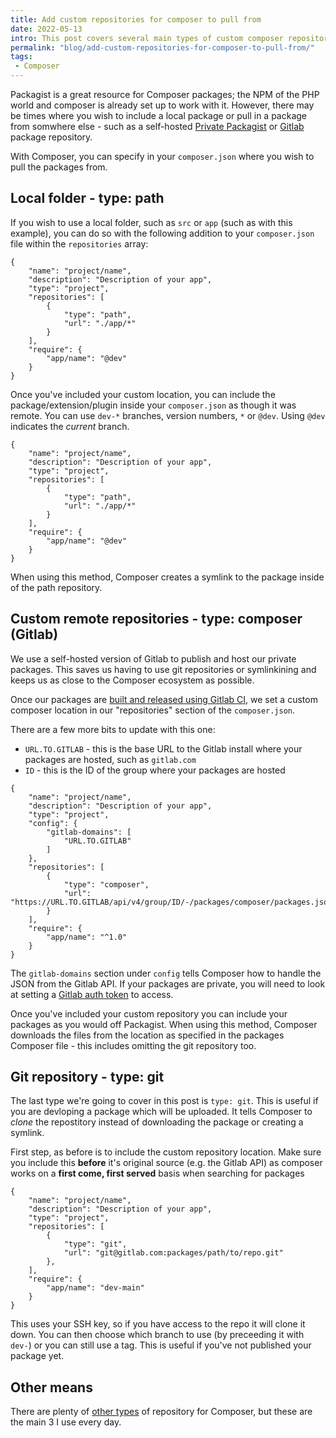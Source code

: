 ```yaml
---
title: Add custom repositories for composer to pull from
date: 2022-05-13
intro: This post covers several main types of custom composer repositories and how to use them
permalink: "blog/add-custom-repositories-for-composer-to-pull-from/"
tags:
 - Composer
---
```


Packagist is a great resource for Composer packages; the NPM of the PHP world and composer is already set up to work with it. However, there may be times where you wish to include a local package or pull in a package from somwhere else - such as a self-hosted [Private Packagist](https://packagist.com/) or [Gitlab](https://gitlab.com/) package repository.

With Composer, you can specify in your `composer.json` where you wish to pull the packages from.

## Local folder - type: path

If you wish to use a local folder, such as `src` or `app` (such as with this example), you can do so with the following addition to your `composer.json` file within the `repositories` array:

```json/4-7
{
    "name": "project/name",
    "description": "Description of your app",
	"type": "project",
    "repositories": [
        {
            "type": "path",
            "url": "./app/*"
        }
    ],
    "require": {
        "app/name": "@dev"
    }
}

```

Once you've included your custom location, you can include the package/extension/plugin inside your `composer.json` as though it was remote. You can use `dev-*` branches, version numbers, `*` or `@dev`. Using `@dev` indicates the _current_ branch.

```json/11
{
    "name": "project/name",
    "description": "Description of your app",
	"type": "project",
    "repositories": [
        {
            "type": "path",
            "url": "./app/*"
        }
    ],
    "require": {
        "app/name": "@dev"
    }
}
```

When using this method, Composer creates a symlink to the package inside of the path repository.

## Custom remote repositories - type: composer (Gitlab)

We use a self-hosted version of Gitlab to publish and host our private packages. This saves us having to use git repositories or symlinkining and keeps us as close to the Composer ecosystem as possible.

Once our packages are [built and released using Gitlab CI](https://www.mikestreety.co.uk/blog/build-and-release-composer-packages-using-a-self-hosted-gitlab/), we set a custom composer location in our "repositories" section of the `composer.json`.

There are a few more bits to update with this one:

- `URL.TO.GITLAB` - this is the base URL to the Gitlab install where your packages are hosted, such as `gitlab.com`
- `ID` - this is the ID of the group where your packages are hosted 

```json/5-7,10-13
{
    "name": "project/name",
    "description": "Description of your app",
	"type": "project",
    "config": {
        "gitlab-domains": [
            "URL.TO.GITLAB"
        ]
    },
    "repositories": [
        {
            "type": "composer",
            "url": "https://URL.TO.GITLAB/api/v4/group/ID/-/packages/composer/packages.json"
        }
    ],
    "require": {
        "app/name": "^1.0"
    }
}
```

The `gitlab-domains` section under `config` tells Composer how to handle the JSON from the Gitlab API. If your packages are private, you will need to look at setting a [Gitlab auth token](https://getcomposer.org/doc/articles/authentication-for-private-packages.md) to access.

Once you've included your custom repository you can include your packages as you would off Packagist. When using this method, Composer downloads the files from the location as specified in the packages Composer file - this includes omitting the git repository too.

## Git repository - type: git

The last type we're going to cover in this post is `type: git`. This is useful if you are devloping a package which will be uploaded. It tells Composer to _clone_ the repostitory instead of downloading the package or creating a symlink.

First step, as before is to include the custom repository location. Make sure you include this **before** it's original source (e.g. the Gitlab API) as composer works on a **first come, first served** basis when searching for packages

```js/5-8
{
    "name": "project/name",
    "description": "Description of your app",
	"type": "project",
    "repositories": [
        {
            "type": "git",
            "url": "git@gitlab.com:packages/path/to/repo.git"
        },
    ],
    "require": {
        "app/name": "dev-main"
    }
}
```

This uses your SSH key, so if you have access to the repo it will clone it down. You can then choose which branch to use (by preceeding it with `dev-`) or you can still use a tag. This is useful if you've not published your package yet.

## Other means

There are plenty of [other types](https://getcomposer.org/doc/05-repositories.md#types) of repository for Composer, but these are the main 3 I use every day.